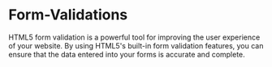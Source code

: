 # Form-Validations

HTML5 form validation is a powerful tool for improving the user experience of your website. By using HTML5's built-in form validation features, you can ensure that the data entered into your forms is accurate and complete.

